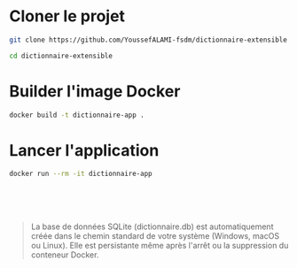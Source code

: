 # Cloner le projet
```bash
git clone https://github.com/YoussefALAMI-fsdm/dictionnaire-extensible
```
```bash
cd dictionnaire-extensible
```
# Builder l'image Docker
```bash
docker build -t dictionnaire-app .
```
# Lancer l'application

```bash
docker run --rm -it dictionnaire-app
```
<br>
<br>
<br> 

> La base de données SQLite (dictionnaire.db) est automatiquement créée
> dans le chemin standard de votre système (Windows, macOS ou Linux).
> Elle est persistante même après l'arrêt ou la suppression du conteneur Docker.
